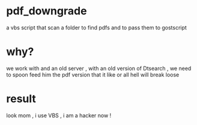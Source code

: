 # pdf_downgrade
a vbs script that scan a folder to find pdfs and to pass them to gostscript
# why?
we work with and an old server , with an old version of Dtsearch  , we need to spoon feed him the pdf version that it like or all hell will break loose 
# result
look mom , i use VBS , i am a hacker now !

